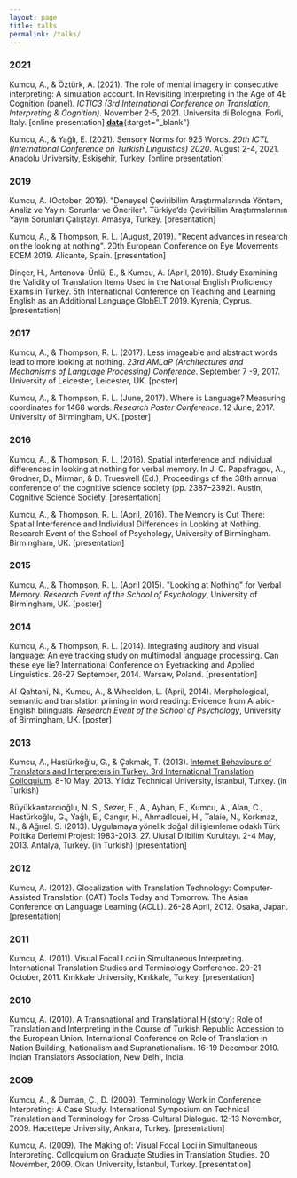 ```yaml
---
layout: page
title: talks
permalink: /talks/
---
```

### 2021
Kumcu, A., & Öztürk, A. (2021). The role of mental imagery in consecutive interpreting: A simulation account. In Revisiting Interpreting in the Age of 4E Cognition (panel). *ICTIC3 (3rd International Conference on Translation, Interpreting & Cognition)*. November 2-5, 2021. Universita di Bologna, Forli, Italy. [online presentation] [**data**](https://osf.io/gtxwa/){:target="_blank"}

<p>Kumcu, A., & Yağlı, E. (2021). Sensory Norms for 925 Words. <i>20th ICTL (International Conference on Turkish Linguistics) 2020</i>. August 2-4, 2021. Anadolu University, Eskişehir, Turkey. [online presentation]</p>

### 2019
<p>Kumcu, A. (October, 2019). "Deneysel Çeviribilim Araştırmalarında Yöntem, Analiz ve Yayın: Sorunlar ve Öneriler". Türkiye’de Çeviribilim Araştırmalarının Yayın Sorunları Çalıştayı. Amasya, Turkey. [presentation]</p>
<p>Kumcu, A., & Thompson, R. L. (August, 2019). "Recent advances in research on the looking at nothing". 20th European Conference on Eye Movements ECEM 2019. Alicante, Spain. [presentation]</p>
<p>Dinçer, H., Antonova-Ünlü, E., & Kumcu, A. (April, 2019). Study Examining the Validity of Translation Items Used in the
National English Proficiency Exams in Turkey. 5th International Conference on Teaching and Learning English as an Additional Language GlobELT 2019. Kyrenia, Cyprus. [presentation]</p>

### 2017
<p>Kumcu, A., & Thompson, R. L. (2017). Less imageable and abstract words lead to more looking at nothing. <i>23rd AMLaP (Architectures and Mechanisms of Language Processing) Conference</i>. September 7 -9, 2017. University of Leicester, Leicester, UK. [poster]</p>
<p>Kumcu, A., & Thompson, R. L. (June, 2017). Where is Language? Measuring coordinates for 1468 words. <i>Research Poster Conference</i>. 12 June, 2017. University of Birmingham, UK. [poster]</p>

### 2016
<p>Kumcu, A., & Thompson, R. L. (2016). Spatial interference and individual differences in looking at nothing for verbal memory. In J. C. Papafragou, A., Grodner, D., Mirman, & D. Trueswell (Ed.), Proceedings of the 38th annual conference of the cognitive science society (pp. 2387–2392). Austin, Cognitive Science Society. [presentation]</p>

<p>Kumcu, A., & Thompson, R. L. (April, 2016). The Memory is Out There: Spatial Interference and Individual Differences in Looking at Nothing. Research Event of the School of Psychology, University of Birmingham. Birmingham, UK. [presentation]</p>

### 2015
<p>Kumcu, A., & Thompson, R. L. (April 2015). "Looking at Nothing" for Verbal Memory. <i>Research Event of the School of Psychology</i>, University of Birmingham, UK. [poster]</p>

### 2014
<p>Kumcu, A., & Thompson, R. L. (2014). Integrating auditory and visual language: An eye tracking study on multimodal language processing. Can these eye lie? International Conference on Eyetracking and Applied Linguistics. 26-27  September, 2014. Warsaw, Poland. [presentation]</p>
<p>Al-Qahtani, N., Kumcu, A., & Wheeldon, L. (April, 2014). Morphological, semantic and translation priming in word reading: Evidence from Arabic-English bilinguals. <i>Research Event of the School of Psychology</i>, University of Birmingham, UK. [poster]</p>

### 2013
<p>Kumcu, A., Hastürkoğlu, G., & Çakmak, T. (2013). <a href="https://soundcloud.com/alperkumcu/ytucalisma" target="_blank">Internet Behaviours of Translators and Interpreters in Turkey. 3rd International Translation Colloquium</a>. 8-10 May, 2013. Yıldız Technical University, İstanbul, Turkey. (in Turkish)
</p>
<p>Büyükkantarcıoğlu, N. S., Sezer, E., A., Ayhan, E., Kumcu, A., Alan, C., Hastürkoğlu, G., Yağlı, E., Cangır, H., Ahmadlouei, H., Talaie, N., Korkmaz, N., & Ağırel, S. (2013). Uygulamaya yönelik doğal dil işlemleme odaklı Türk Politika Derlemi Projesi: 1983-2013. 27. Ulusal Dilbilim Kurultayı. 2-4 May, 2013. Antalya, Turkey. (in Turkish) [presentation]</p>

### 2012
<p>Kumcu, A. (2012). Glocalization with Translation Technology: Computer-Assisted Translation (CAT) Tools Today and Tomorrow. The Asian Conference on Language Learning (ACLL). 26-28 April, 2012. Osaka, Japan. [presentation]</p>

### 2011
<p>Kumcu, A. (2011). Visual Focal Loci in Simultaneous Interpreting. International Translation Studies and Terminology Conference. 20-21 October, 2011. Kırıkkale University, Kırıkkale, Turkey. [presentation]</p>

### 2010
<p>Kumcu, A. (2010). A Transnational and Translational Hi(story): Role of Translation and Interpreting in the Course of Turkish Republic Accession to the European Union. International Conference on Role of Translation in Nation Building, Nationalism and Supranationalism. 16-19 December 2010. Indian Translators Association, New Delhi, India.</p>

### 2009
<p>Kumcu, A., & Duman, Ç., D. (2009). Terminology Work in Conference Interpreting: A Case Study. International Symposium on Technical Translation and Terminology for Cross-Cultural Dialogue. 12-13 November, 2009. Hacettepe University, Ankara, Turkey. [presentation]</p>
<p>Kumcu, A. (2009). The Making of: Visual Focal Loci in Simultaneous Interpreting. Colloquium on Graduate Studies in Translation Studies. 20 November, 2009. Okan University, İstanbul, Turkey. [presentation]</p>
